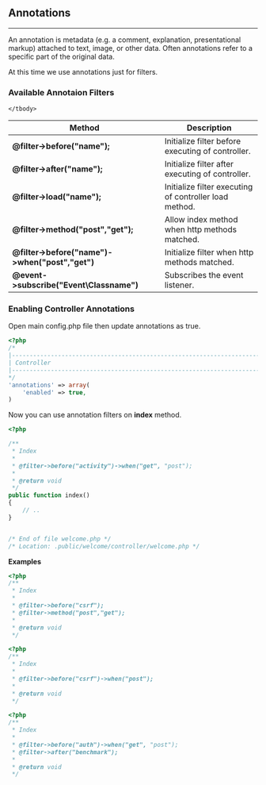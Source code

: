 
## Annotations

------

An annotation is metadata (e.g. a comment, explanation, presentational markup) attached to text, image, or other data. Often annotations refer to a specific part of the original data. 

At this time we use annotations just for filters.

### Available Annotaion Filters

<table>
    <thead>
        <tr>
            <th>Method</th>    
            <th>Description</th>
        </tr>
    </thead>
    <tbody>
        <tr>
            <td><b>@filter->before("name");</b></td>
            <td>Initialize filter before executing of controller.</td>
        </tr>
        <tr>
            <td><b>@filter->after("name");</b></td>
            <td>Initialize filter after executing of controller.</td>
        </tr>
        <tr>
            <td><b>@filter->load("name");</b></td>
            <td>Initialize filter executing of controller load method.</td>
        </tr>
        <tr>
            <td><b>@filter->method("post","get");</b></td>
            <td>Allow index method when http methods matched.</td>
        </tr>
         <tr>
            <td><b>@filter->before("name")->when("post","get")</b></td>
            <td>Initialize filter when http methods matched.</td>
        </tr>
        <tr>
            <td><b>@event->subscribe("Event\Classname")</b></td>
            <td>Subscribes the event listener.</td>
        </tr>

    </tbody>
</table>

### Enabling Controller Annotations

Open main config.php file then update annotations as true.

```php
<?php
/*
|--------------------------------------------------------------------------
| Controller
|--------------------------------------------------------------------------
*/
'annotations' => array(
    'enabled' => true,
)
```

Now you can use annotation filters on <b>index</b> method.


```php
<?php

/**
 * Index
 *
 * @filter->before("activity")->when("get", "post");
 * 
 * @return void
 */
public function index()
{
    // ..
}


/* End of file welcome.php */
/* Location: .public/welcome/controller/welcome.php */
```

<b>Examples</b>

```php
<?php
/**
 * Index
 *
 * @filter->before("csrf");
 * @filter->method("post","get");
 *
 * @return void
 */
```

```php
<?php
/**
 * Index
 *
 * @filter->before("csrf")->when("post");
 * 
 * @return void
 */
```

```php
<?php
/**
 * Index
 *
 * @filter->before("auth")->when("get", "post");
 * @filter->after("benchmark");
 *
 * @return void
 */
```